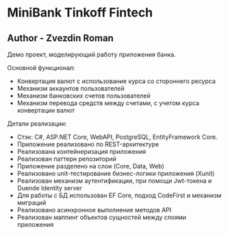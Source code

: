 # MiniBank Tinkoff Fintech
## Author - Zvezdin Roman

Демо проект, моделирующий работу приложения банка. 

Основной функционал:
- Конвертация валют с использование курса со стороннего ресурса
- Механизм аккаунтов пользователей
- Механизм банковских счетов пользователей
- Механизм перевода средств между счетами, с учетом курса конвертации валют

Детали реализации:
- Стэк: C#, ASP.NET Core, WebAPI, PostgreSQL, EntityFramework Core.
- Приложение реализовано по REST-архитектуре
- Реализована контейнеризация приложения
- Реализован паттерн репозиторий
- Приложение разделено на слои (Core, Data, Web)
- Реализовано unit-тестирование бизнес-логики приложения (Xunit)
- Реализован механизм аутентификации, при помощи Jwt-токена и Duende Identity server
- Для работы с БД использован EF Core, подход CodeFirst и механизм миграций
- Реализовано асинхронное выполнение методов API
- Реализован маппинг объектов сущностей между слоями приложения
